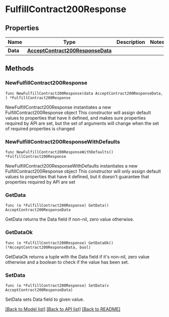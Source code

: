# FulfillContract200Response

## Properties

Name | Type | Description | Notes
------------ | ------------- | ------------- | -------------
**Data** | [**AcceptContract200ResponseData**](AcceptContract200ResponseData.md) |  | 

## Methods

### NewFulfillContract200Response

`func NewFulfillContract200Response(data AcceptContract200ResponseData, ) *FulfillContract200Response`

NewFulfillContract200Response instantiates a new FulfillContract200Response object
This constructor will assign default values to properties that have it defined,
and makes sure properties required by API are set, but the set of arguments
will change when the set of required properties is changed

### NewFulfillContract200ResponseWithDefaults

`func NewFulfillContract200ResponseWithDefaults() *FulfillContract200Response`

NewFulfillContract200ResponseWithDefaults instantiates a new FulfillContract200Response object
This constructor will only assign default values to properties that have it defined,
but it doesn't guarantee that properties required by API are set

### GetData

`func (o *FulfillContract200Response) GetData() AcceptContract200ResponseData`

GetData returns the Data field if non-nil, zero value otherwise.

### GetDataOk

`func (o *FulfillContract200Response) GetDataOk() (*AcceptContract200ResponseData, bool)`

GetDataOk returns a tuple with the Data field if it's non-nil, zero value otherwise
and a boolean to check if the value has been set.

### SetData

`func (o *FulfillContract200Response) SetData(v AcceptContract200ResponseData)`

SetData sets Data field to given value.



[[Back to Model list]](../README.md#documentation-for-models) [[Back to API list]](../README.md#documentation-for-api-endpoints) [[Back to README]](../README.md)


